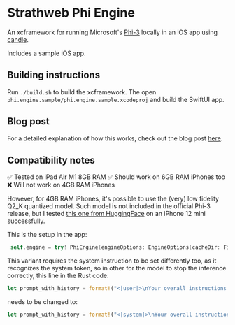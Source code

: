 # Strathweb Phi Engine

An xcframework for running Microsoft's [Phi-3](https://azure.microsoft.com/en-us/blog/introducing-phi-3-redefining-whats-possible-with-slms/) locally in an iOS app using [candle](https://github.com/huggingface/candle).

Includes a sample iOS app.

## Building instructions

Run `./build.sh` to build the xcframework.
The open `phi.engine.sample/phi.engine.sample.xcodeproj` and build the SwiftUI app.

## Blog post

For a detailed explanation of how this works, check out the blog post [here](https://www.strathweb.com/2024/05/running-microsoft-phi-3-model-in-an-ios-app-with-rust/).

## Compatibility notes

✅ Tested on iPad Air M1 8GB RAM
✅ Should work on 6GB RAM iPhones too
❌ Will not work on 4GB RAM iPhones

However, for 4GB RAM iPhones, it's possible to use the (very) low fidelity Q2_K quantized model. Such model is not included in the official Phi-3 release, but I tested [this one from HuggingFace](https://huggingface.co/SanctumAI/Phi-3-mini-4k-instruct-GGUF) on an iPhone 12 mini successfully.

This is the setup in the app:

```swift
 self.engine = try! PhiEngine(engineOptions: EngineOptions(cacheDir: FileManager.default.temporaryDirectory.path(), systemInstruction: nil, tokenizerRepo: nil, modelRepo: "SanctumAI/Phi-3-mini-4k-instruct-GGUF", modelFileName: "phi-3-mini-4k-instruct.Q2_K.gguf", modelRevision: "main"), eventHandler: ModelEventsHandler(parent: self))
```

This variant requires the system instruction to be set differently too, as it recognizes the system token, so in other for the model to stop the inference correctly, this line in the Rust code:

```rust
let prompt_with_history = format!("<|user|>\nYour overall instructions are: {}<|end|>\n<|assistant|>Understood, I will adhere to these instructions<|end|>{}\n<|assistant|>\n", self.system_instruction, history_prompt);
```

needs to be changed to:

```rust
let prompt_with_history = format!("<|system|>\nYour overall instructions are: {}<|end|>{}\n<|assistant|>\n", self.system_instruction, history_prompt);
```